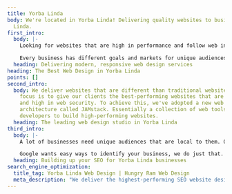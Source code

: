 ```yaml
---
title: Yorba Linda
body: We're located in Yorba Linda! Delivering quality websites to businesses in Yorba
  Linda.
first_intro:
  body: |-
    Looking for websites that are high in performance and follow web industry standards? With over a decade of experience, Hungry Ram is the best in keeping up with the latest trend in website development. We have helped businesses in Yorba Linda and neighboring areas establish a professional online presence.

    Every business has different goals and markets for unique audiences. This is why our first step to new businesses is to do research and development. Businesses in Yorba Linda may target audiences based on location, age, and many more variables. At Hungry Ram, we make sure that we spend the right amount of time for competitive research and analysis for the best website standards for a specific industry.
  heading: Delivering modern, responsive web design services
heading: The Best Web Design in Yorba Linda
points: []
second_intro:
  body: We deliver websites that are different than traditional websites. Our primary
    focus is to give our clients the best-performing websites that are blazing fast
    and high in web security. To achieve this, we've adopted a new web development
    architecture called JAMstack. Essentially a collection of web tools for experienced
    developers to build high-performing websites.
  heading: The leading web design studio in Yorba Linda
third_intro:
  body: |-
    A lot of businesses need unique audiences that are local to them. Our clients consist of brick and mortar businesses like restaurants that rely on having a website to showcase their business and attract new customers. Hungry Ram websites are optimized for search engines in the best way possible.

    Google wants easy ways to identify your business, we do just that. By developing your website with search engines in mind, as well as user experience, your website will not only perform significantly better but increase engagement and attract new customers.
  heading: Building up your SEO for Yorba Linda businesses
search_engine_optimization:
  title_tag: Yorba Linda Web Design | Hungry Ram Web Design
  meta_description: "We deliver the highest-performing SEO website designs for real estate and small businesses to help stand out from local competitors. Find out how our sites are different."
---
```

